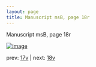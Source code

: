 ```yaml
---
layout: page
title: Manuscript msB, page 18r
---
```


Manuscript msB, page 18r

[![image](http://www.homermultitext.org/iipsrv?OBJ=IIP,1.0&FIF=/project/homer/pyramidal/deepzoom/hmt/vbbifolio/v1/vb_17v_18r.tif&WID=100&CVT=JPEG)](http://www.homermultitext.org/ict2/?urn=urn:cite2:hmt:vbbifolio.v1:vb_17v_18r)

prev:  [17v](../17v) | next:  [18v](../18v)

